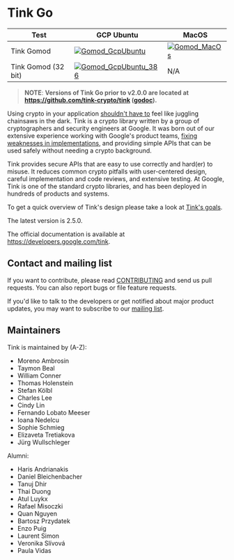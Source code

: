 # Tink Go

<!-- GCP Ubuntu --->

[tink_go_gomod_badge_gcp_ubuntu]: https://storage.googleapis.com/tink-kokoro-build-badges/tink-go-gomod-gcp-ubuntu.svg
[tink_go_gomod_386_badge_gcp_ubuntu]: https://storage.googleapis.com/tink-kokoro-build-badges/tink-go-gomod-386-gcp-ubuntu.svg

<!-- MacOS --->

[tink_go_gomod_badge_macos]: https://storage.googleapis.com/tink-kokoro-build-badges/tink-go-gomod-macos-external.svg

**Test**            | **GCP Ubuntu**                                                  | **MacOS**
------------------- | --------------------------------------------------------------- | ---------
Tink Gomod          | [![Gomod_GcpUbuntu][tink_go_gomod_badge_gcp_ubuntu]](#)         | [![Gomod_MacOs][tink_go_gomod_badge_macos]](#)
Tink Gomod (32 bit) | [![Gomod_GcpUbuntu_386][tink_go_gomod_386_badge_gcp_ubuntu]](#) | N/A

> **NOTE**: **Versions of Tink Go prior to v2.0.0 are located at
> https://github.com/tink-crypto/tink
> ([godoc](https://pkg.go.dev/github.com/tink-crypto/tink)).**

Using crypto in your application [shouldn't have to][devs_are_users_too_slides]
feel like juggling chainsaws in the dark. Tink is a crypto library written by a
group of cryptographers and security engineers at Google. It was born out of our
extensive experience working with Google's product teams,
[fixing weaknesses in implementations](https://github.com/google/wycheproof),
and providing simple APIs that can be used safely without needing a crypto
background.

Tink provides secure APIs that are easy to use correctly and hard(er) to misuse.
It reduces common crypto pitfalls with user-centered design, careful
implementation and code reviews, and extensive testing. At Google, Tink is one
of the standard crypto libraries, and has been deployed in hundreds of products
and systems.

To get a quick overview of Tink's design please take a look at
[Tink's goals](https://developers.google.com/tink/design/goals_of_tink).

The latest version is 2.5.0.

The official documentation is available at https://developers.google.com/tink.

[devs_are_users_too_slides]: https://www.usenix.org/sites/default/files/conference/protected-files/hotsec15_slides_green.pdf

## Contact and mailing list

If you want to contribute, please read [CONTRIBUTING](docs/CONTRIBUTING.md) and
send us pull requests. You can also report bugs or file feature requests.

If you'd like to talk to the developers or get notified about major product
updates, you may want to subscribe to our
[mailing list](https://groups.google.com/forum/#!forum/tink-users).

## Maintainers

Tink is maintained by (A-Z):

-   Moreno Ambrosin
-   Taymon Beal
-   William Conner
-   Thomas Holenstein
-   Stefan Kölbl
-   Charles Lee
-   Cindy Lin
-   Fernando Lobato Meeser
-   Ioana Nedelcu
-   Sophie Schmieg
-   Elizaveta Tretiakova
-   Jürg Wullschleger

Alumni:

-   Haris Andrianakis
-   Daniel Bleichenbacher
-   Tanuj Dhir
-   Thai Duong
-   Atul Luykx
-   Rafael Misoczki
-   Quan Nguyen
-   Bartosz Przydatek
-   Enzo Puig
-   Laurent Simon
-   Veronika Slívová
-   Paula Vidas

